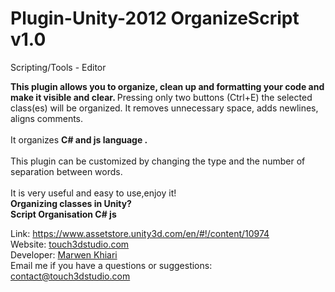 # Plugin-Unity-2012 OrganizeScript v1.0
Scripting/Tools - Editor

<strong>
This plugin allows you to organize, clean up and formatting your code and make it visible and clear.
</strong>
Pressing only two buttons (Ctrl+E) the selected class(es) will be organized.
It removes unnecessary space, adds newlines, aligns comments.
<br><br>
It organizes <strong> C# and js language .
</strong><br><br>
This plugin can be customized by changing the type and the number of separation between words.
<br><br>It is very useful and easy to use,enjoy it!<br>

<strong>
Organizing classes in Unity?<br>
Script Organisation C# js<br>
</strong>

Link: <a href="https://www.assetstore.unity3d.com/en/#!/content/10974">https://www.assetstore.unity3d.com/en/#!/content/10974</a><br>
Website: <a href='http://touch3dstudio.com' target="_blank">touch3dstudio.com</a><br>
Developer: <a href='https://www.facebook.com/marwen.khiari1' target="_blank">Marwen Khiari</a><br>
Email me if you have a questions or suggestions: contact@touch3dstudio.com
